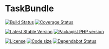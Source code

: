 TaskBundle
============

[![Build Status](https://travis-ci.com/Adgoal/TaskBundle.svg?branch=master)](https://travis-ci.com/Adgoal/TaskBundle)
[![Coverage Status](https://coveralls.io/repos/github/Adgoal/TaskBundle/badge.svg?branch=master)](https://coveralls.io/github/Adgoal/TaskBundle?branch=master)

[![Latest Stable Version](https://img.shields.io/packagist/v/adgoal-common/task-bundle.svg)](https://packagist.org/packages/adgoal-common/task-bundle)
[![Packagist PHP version](https://img.shields.io/packagist/php-v/adgoal-common/task-bundle.svg)](https://packagist.org/packages/adgoal-common/task-bundle)



[![License](https://img.shields.io/github/license/Adgoal/TaskBundle.svg)](https://github.com/Adgoal/TaskBundle)
[![Code size](https://img.shields.io/github/languages/code-size/Adgoal/TaskBundle.svg)](https://github.com/Adgoal/TaskBundle)
[![Dependabot Status](https://api.dependabot.com/badges/status?host=github&repo=Adgoal/TaskBundle)](https://dependabot.com)
